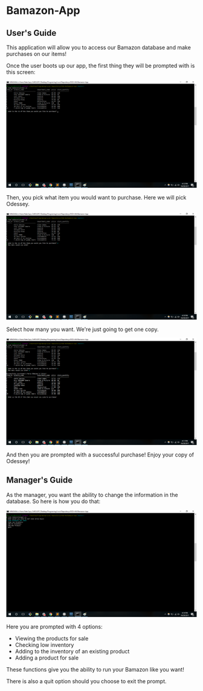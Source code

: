 # Bamazon-App

## User's Guide
This application will allow you to access our Bamazon database and make purchases on our items!

Once the user boots up our app, the first thing they will be prompted with is this screen:

![Screenshot 1](images/customer/ss1.png)

Then, you pick what item you would want to purchase. Here we will pick Odessey.

![Screenshot 2](images/customer/ss2.png)

Select how many you want. We're just going to get one copy.

![Screenshot 3](images/customer/ss3.png)

And then you are prompted with a successful purchase! Enjoy your copy of Odessey!

## Manager's Guide
As the manager, you want the ability to change the information in the database. So here is how you do that:

![Screenshot 4](images/manager/ss1.png)

Here you are prompted with 4 options:
+ Viewing the products for sale
+ Checking low inventory
+ Adding to the inventory of an existing product
+ Adding a product for sale

These functions give you the ability to run your Bamazon like you want!

There is also a quit option should you choose to exit the prompt.